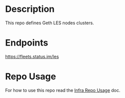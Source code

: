 # Description

This repo defines Geth LES nodes clusters.

# Endpoints

https://fleets.status.im/les

# Repo Usage

For how to use this repo read the [Infra Repo Usage](https://github.com/status-im/infra-docs/blob/master/articles/infra_repo_usage.md) doc.

